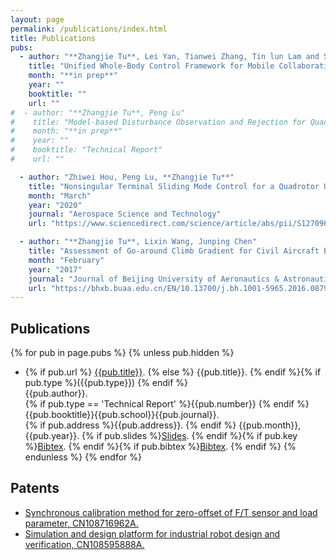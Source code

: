 ```yaml
---
layout: page
permalink: /publications/index.html
title: Publications
pubs:
  - author: "**Zhangjie Tu**, Lei Yan, Tianwei Zhang, Tin lun Lam and Sethu Vijayakumar"
    title: "Unified Whole-Body Control Framework for Mobile Collaborative Robots Using Coupling Dynamic Movement Primitives"
    month: "**in prep**"
    year: ""
    booktitle: ""
    url: ""
#  - author: "**Zhangjie Tu**, Peng Lu"
#    title: "Model-based Disturbance Observation and Rejection for Quadrotors Inputted with Wrench Command"
#    month: "**in prep**"
#    year: ""
#    booktitle: "Technical Report"
#    url: ""

  - author: "Zhiwei Hou, Peng Lu, **Zhangjie Tu**"
    title: "Nonsingular Terminal Sliding Mode Control for a Quadrotor UAV with a Total Rotor Failure"
    month: "March"
    year: "2020"
    journal: "Aerospace Science and Technology"
    url: "https://www.sciencedirect.com/science/article/abs/pii/S1270963819316414"

  - author: "**Zhangjie Tu**, Lixin Wang, Junping Chen"
    title: "Assessment of Go-around Climb Gradient for Civil Aircraft Based on Digital Virtual Flight"
    month: "February"
    year: "2017"
    journal: "Journal of Beijing University of Aeronautics & Astronautics"
    url: "https://bhxb.buaa.edu.cn/EN/10.13700/j.bh.1001-5965.2016.0879"
---
```

## Publications

{% for pub in page.pubs %}
{% unless pub.hidden %}

- {% if pub.url %} [{{pub.title}}]({{pub.url}}).
  {% else %} {{pub.title}}.
  {% endif %}{% if pub.type %}({{pub.type}})
  {% endif %}<br>
  {{pub.author}}.<br>
  {% if pub.type == 'Technical Report' %}{{pub.number}}
  {% endif %}{{pub.booktitle}}{{pub.school}}{{pub.journal}}.<br>
  {% if pub.address %}{{pub.address}}.
  {% endif %} {{pub.month}}, {{pub.year}}. {% if pub.slides %}[Slides]({{pub.slides}}).
  {% endif %}{% if pub.key %}[Bibtex](http://groups.csail.mit.edu/commit/bibtex.cgi?key={{pub.key}}).
  {% endif %}{% if pub.bibtex %}[Bibtex]({{pub.bibtex}}).
  {% endif %}
  {% endunless %}
  {% endfor %}

## Patents

* [Synchronous calibration method for zero-offset of F/T sensor and load parameter, CN108716962A.](https://www.patent9.com/patent/201810442844.X.html)
* [Simulation and design platform for industrial robot design and verification, CN108595888A.](https://www.patent9.com/patent/201810442827.6.html)
